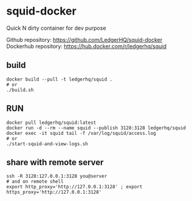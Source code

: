 # squid-docker
Quick N dirty container for dev purpose

Github repository: https://github.com/LedgerHQ/squid-docker  
Dockerhub repository: https://hub.docker.com/r/ledgerhq/squid  

## build
```shell
docker build --pull -t ledgerhq/squid .
# or
./build.sh
```

## RUN
```shell
docker pull ledgerhq/squid:latest
docker run -d --rm --name squid --publish 3128:3128 ledgerhq/squid
docker exec -it squid tail -f /var/log/squid/access.log
# or
./start-squid-and-view-logs.sh
```

## share with remote server
```shell
ssh -R 3128:127.0.0.1:3128 you@server
# and on remote shell
export http_proxy='http://127.0.0.1:3128' ; export https_proxy='http://127.0.0.1:3128'
```
